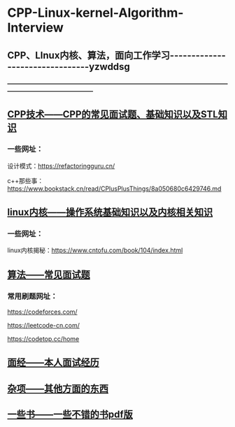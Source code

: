 # CPP-Linux-kernel-Algorithm-Interview

## CPP、LInux内核、算法，面向工作学习--------------------------------yzwddsg



**——————————————————————————————————————————————————**



## [CPP技术——CPP的常见面试题、基础知识以及STL知识](CPP技术/)

### 一些网址：

设计模式：https://refactoringguru.cn/

c++那些事：https://www.bookstack.cn/read/CPlusPlusThings/8a050680c6429746.md

## [linux内核——操作系统基础知识以及内核相关知识](linux内核)

### 一些网址：

linux内核揭秘：https://www.cntofu.com/book/104/index.html

## [算法——常见面试题](算法)

### 常用刷题网址：

https://codeforces.com/

https://leetcode-cn.com/

https://codetop.cc/home

## [面经——本人面试经历](面经)

## [杂项——其他方面的东西](杂项)

## [一些书——一些不错的书pdf版](一些书)
